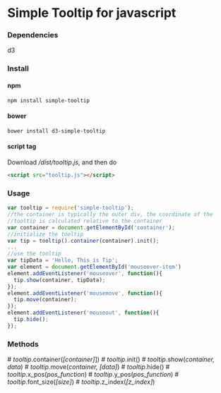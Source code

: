 # Simple Tooltip for javascript
### Dependencies

d3

### Install

#### npm

```npm install simple-tooltip```

#### bower

```bower install d3-simple-tooltip```

#### script tag

Download */dist/tooltip.js*, and then do

```html
<script src="tooltip.js"></script>
```

### Usage

```javascript
var tooltip = require('simple-tooltip');
//the container is typically the outer div, the coordinate of the
//tooltip is calculated relative to the container
var container = document.getElementById('container');
//initialize the tooltip
var tip = tooltip().container(container).init();
...
//use the tooltip
var tipData = 'Hello, This is Tip';
var element = document.getElementById('mouseover-item')
element.addEventListener('mouseover', function(){
  tip.show(container, tipData);
});
element.addEventListener('mousemove', function(){
  tip.move(container);
});
element.addEventListener('mouseout', function(){
  tip.hide();
});
```
### Methods

\# *tooltip*.container(*[container]*])
\# *tooltip*.init()
\# *tooltip*.show(*container, data*)
\# *tooltip*.move(*container, [data]*)
\# *tooltip*.hide()
\# *tooltip*.x_pos(*pos_function*)
\# *tooltip*.y_pos(*pos_function*)
\# *tooltip*.font_size(*[size]*)
\# *tooltip*.z_index(*[z_index]*)
